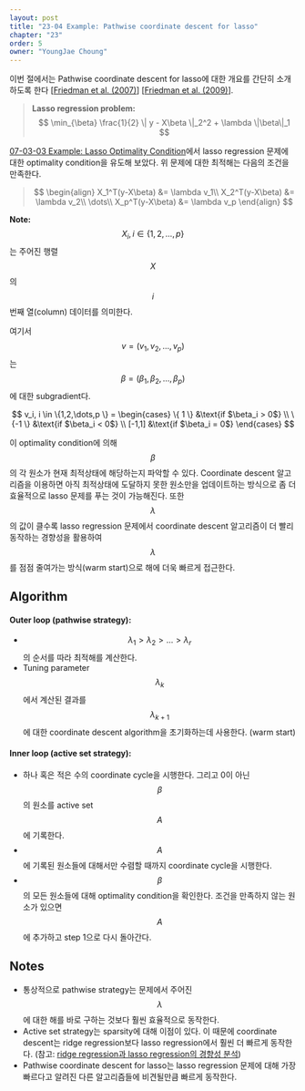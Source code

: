 ```yaml
---
layout: post
title: "23-04 Example: Pathwise coordinate descent for lasso"
chapter: "23"
order: 5
owner: "YoungJae Choung"
---
```


이번 절에서는 Pathwise coordinate descent for lasso에 대한 개요를 간단히 소개하도록 한다 [[Friedman et al. (2007)](https://arxiv.org/pdf/0708.1485.pdf)] [[Friedman et al. (2009)](https://www.jstatsoft.org/article/view/v033i01/v33i01.pdf)]. 

>**Lasso regression problem:**
> $$
> \min_{\beta} \frac{1}{2} \| y - X\beta \|_2^2 + \lambda \|\beta\|_1
> $$

[07-03-03 Example: Lasso Optimality Condition](https://wikidocs.net/18718)에서 lasso regression 문제에 대한 optimality condition을 유도해 보았다. 위 문제에 대한 최적해는 다음의 조건을 만족한다.

>
> $$
> \begin{align}
> X_1^T(y-X\beta) &= \lambda v_1\\
> X_2^T(y-X\beta) &= \lambda v_2\\
> \dots\\
> X_p^T(y-X\beta) &= \lambda v_p
> \end{align}
> $$

**Note:**
$$X_i,i \in \{ 1,2,…,p \}$$는 주어진 행렬 $$X$$의 $$i$$번째 열(column) 데이터를 의미한다.

여기서 $$v=(v_1,v_2,\dots,v_p)$$는 $$\beta=(\beta_1,\beta_2,\dots,\beta_p )$$에 대한 subgradient다. 
>
$$
v_i, i \in \{1,2,\dots,p \} = 
\begin{cases}
\{ 1 \}  &\text{if $\beta_i > 0$} \\
\{-1 \}  &\text{if $\beta_i < 0$} \\
[-1,1]   &\text{if $\beta_i = 0$}
\end{cases}
$$

이 optimality condition에 의해 $$\beta$$의 각 원소가 현재 최적상태에 해당하는지 파악할 수 있다. Coordinate descent 알고리즘을 이용하면 아직 최적상태에 도달하지 못한 원소만을 업데이트하는 방식으로 좀 더 효율적으로 lasso 문제를 푸는 것이 가능해진다. 또한 $$\lambda$$의 값이 클수록 lasso regression 문제에서 coordinate descent 알고리즘이 더 빨리 동작하는 경향성을 활용하여 $$\lambda$$를 점점 줄여가는 방식(warm start)으로 해에 더욱 빠르게 접근한다.

## Algorithm

#### Outer loop (pathwise strategy):
* $$\lambda_1 > \lambda_2 > \dots > \lambda_r$$의 순서를 따라 최적해를 계산한다.
* Tuning parameter  $$\lambda_k$$에서 계산된 결과를  $$\lambda_{k+1}$$에 대한 coordinate descent algorithm을 초기화하는데 사용한다. (warm start)

#### Inner loop (active set strategy):
* 하나 혹은 적은 수의 coordinate cycle을 시행한다. 그리고 0이 아닌 $$\beta$$의 원소를 active set $$A$$에 기록한다.
* $$A$$에 기록된 원소들에 대해서만 수렴할 때까지 coordinate cycle을 시행한다.
* $$\beta$$의 모든 원소들에 대해 optimality condition을 확인한다. 조건을 만족하지 않는 원소가 있으면 $$A$$에 추가하고 step 1으로 다시 돌아간다.

## Notes
* 통상적으로 pathwise strategy는 문제에서 주어진 $$\lambda$$에 대한 해를 바로 구하는 것보다 훨씬 효율적으로 동작한다.
* Active set strategy는 sparsity에 대해 이점이 있다. 이 때문에 coordinate descent는 ridge regression보다 lasso regression에서 훨씬 더 빠르게 동작한다. (참고: [ridge regression과 lasso regression의 경향성 분석](https://www.analyticsvidhya.com/blog/2016/01/complete-tutorial-ridge-lasso-regression-python/))
* Pathwise coordinate descent for lasso는 lasso regression 문제에 대해 가장 빠르다고 알려진 다른 알고리즘들에 비견될만큼 빠르게 동작한다.
